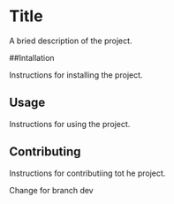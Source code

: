 # Title

A bried description of the project.

##Intallation

Instructions for installing the project.

## Usage

Instructions for using the project.

## Contributing 

Instructions for contributiing tot he project.

Change for branch dev